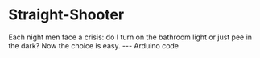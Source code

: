 # Straight-Shooter
Each night men face a crisis: do I turn on the bathroom light or just pee in the dark? Now the choice is easy. --- Arduino code

